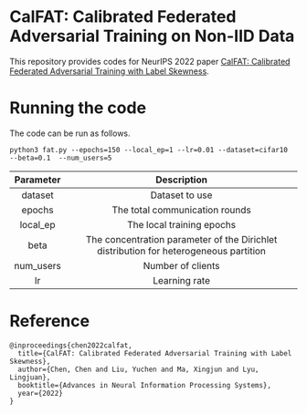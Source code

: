 # CalFAT: Calibrated Federated Adversarial Training on Non-IID Data
This repository provides codes for NeurIPS 2022 paper [CalFAT: Calibrated Federated Adversarial Training with Label Skewness](https://arxiv.org/abs/2205.14926).




# Running the code
The code can be run as follows.

```shell
python3 fat.py --epochs=150 --local_ep=1 --lr=0.01 --dataset=cifar10  --beta=0.1  --num_users=5
```
| Parameter | Description | 
| :-:| :-: |
| dataset | Dataset to use|
| epochs| The total communication rounds|
|local_ep| The local training epochs|
|beta| The concentration parameter of the Dirichlet distribution for heterogeneous partition|
|num_users| Number of clients|
|lr| Learning rate|

# Reference
```
@inproceedings{chen2022calfat,
  title={CalFAT: Calibrated Federated Adversarial Training with Label Skewness},
  author={Chen, Chen and Liu, Yuchen and Ma, Xingjun and Lyu, Lingjuan},
  booktitle={Advances in Neural Information Processing Systems},
  year={2022}
}
```